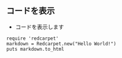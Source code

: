 ## コードを表示
- コードを表示します

```
require 'redcarpet'
markdown = Redcarpet.new("Hello World!")
puts markdown.to_html
```